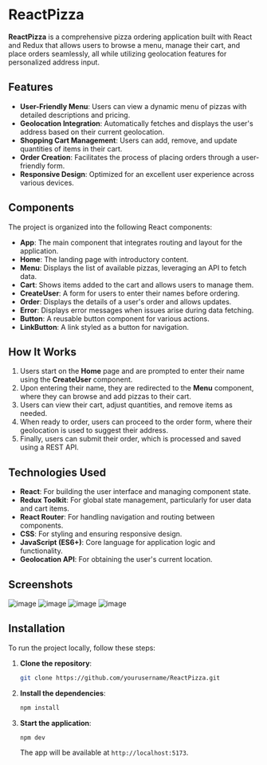 # ReactPizza

**ReactPizza** is a comprehensive pizza ordering application built with React and Redux that allows users to browse a menu, manage their cart, and place orders seamlessly, all while utilizing geolocation features for personalized address input.

## Features

- **User-Friendly Menu**: Users can view a dynamic menu of pizzas with detailed descriptions and pricing.
- **Geolocation Integration**: Automatically fetches and displays the user's address based on their current geolocation.
- **Shopping Cart Management**: Users can add, remove, and update quantities of items in their cart.
- **Order Creation**: Facilitates the process of placing orders through a user-friendly form.
- **Responsive Design**: Optimized for an excellent user experience across various devices.

## Components

The project is organized into the following React components:

- **App**: The main component that integrates routing and layout for the application.
- **Home**: The landing page with introductory content.
- **Menu**: Displays the list of available pizzas, leveraging an API to fetch data.
- **Cart**: Shows items added to the cart and allows users to manage them.
- **CreateUser**: A form for users to enter their names before ordering.
- **Order**: Displays the details of a user's order and allows updates.
- **Error**: Displays error messages when issues arise during data fetching.
- **Button**: A reusable button component for various actions.
- **LinkButton**: A link styled as a button for navigation.

## How It Works

1. Users start on the **Home** page and are prompted to enter their name using the **CreateUser** component.
2. Upon entering their name, they are redirected to the **Menu** component, where they can browse and add pizzas to their cart.
3. Users can view their cart, adjust quantities, and remove items as needed.
4. When ready to order, users can proceed to the order form, where their geolocation is used to suggest their address.
5. Finally, users can submit their order, which is processed and saved using a REST API.

## Technologies Used

- **React**: For building the user interface and managing component state.
- **Redux Toolkit**: For global state management, particularly for user data and cart items.
- **React Router**: For handling navigation and routing between components.
- **CSS**: For styling and ensuring responsive design.
- **JavaScript (ES6+)**: Core language for application logic and functionality.
- **Geolocation API**: For obtaining the user's current location.

## Screenshots

![image](https://github.com/user-attachments/assets/99f5f8b7-52d0-4d0c-b459-e869e31fb2f1)
![image](https://github.com/user-attachments/assets/67c7f896-992c-406b-9fd3-c47ba57a67bf)
![image](https://github.com/user-attachments/assets/2d67d2e9-329d-49bc-bf00-58ac1e3b8bcc)
![image](https://github.com/user-attachments/assets/0ba3201a-fb58-4b60-b1ba-f5a303e1688c)

## Installation

To run the project locally, follow these steps:

1. **Clone the repository**:
   ```bash
   git clone https://github.com/yourusername/ReactPizza.git
   ```
2. **Install the dependencies**:
   ```bash
   npm install
   ```
3. **Start the application**:
   ```bash
   npm dev
   ```

   The app will be available at `http://localhost:5173`.
